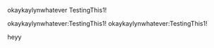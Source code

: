 okaykaylynwhatever
TestingThis1!


okaykaylynwhatever:TestingThis1!
okaykaylynwhatever:TestingThis1!


heyy
